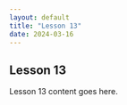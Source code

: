 ```yaml
---
layout: default
title: "Lesson 13"
date: 2024-03-16
---
```


## Lesson 13

Lesson 13 content goes here.
